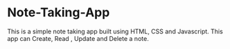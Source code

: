 # Note-Taking-App

This is a simple note taking app built using HTML, CSS and Javascript. This app can Create, Read , Update and Delete a note.
